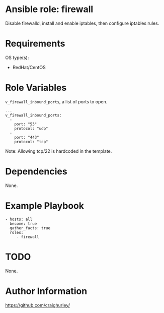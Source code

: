 # Ansible role: firewall

Disable firewalld, install and enable iptables, then configure iptables rules.

# Requirements

OS type(s):
- RedHat/CentOS

# Role Variables

`v_firewall_inbound_ports`, a list of ports to open.

    ---
    v_firewall_inbound_ports:
      -
        port: "53"
        protocol: "udp"
      -
        port: "443"
        protocol: "tcp"

Note: Allowing tcp/22 is hardcoded in the template.

# Dependencies

None.

# Example Playbook

    - hosts: all
      become: true
      gather_facts: true
      roles:
         - firewall

# TODO

None.

# Author Information

https://github.com/craighurley/
